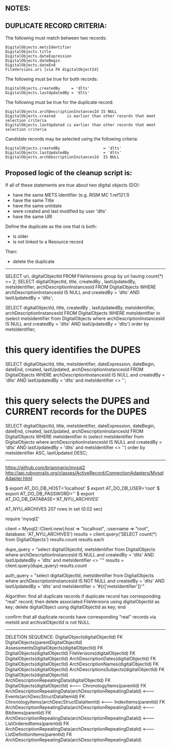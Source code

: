 ## NOTES:

## DUPLICATE RECORD CRITERIA:

The following must match between two records:
```
DigitalObjects.metsIdentifier
DigitalObjects.title
DigitalObjects.dateExpression
DigitalObjects.dateBegin
DigitalObjects.dateEnd
FileVersions.uri [via FK digitalObjectId]
```

The following must be true for both records:
```
DigitalObjects.createdBy     = 'dlts'
DigitalObjects.lastUpdatedBy = 'dlts'
```

The following must be true for the duplicate record:
```
DigitalObjects.archDescriptionInstancesId IS NULL
DigitalObjects.created     is earlier than other records that meet selection criteria
DigitalObjects.lastUpdated is earlier than other records that meet selection criteria
```

Candidate records may be selected using the following criteria:
```
DigitalObjects.createdBy                   = 'dlts'
DigitalObjects.lastUpdatedBy               = 'dlts'
DigitalObjects.archDescriptionInstancesId  IS NULL
```

## Proposed logic of the cleanup script is:

If all of these statements are true about two digital objects (DO):
- have the same METS Identifier (e.g. RISM MC 1.ref121.1)
- have the same Title
- have the same unitdate
- were created and last modified by user 'dlts'
- have the same URI

Define the duplicate as the one that is both:
- is older
- is not linked to a Resource record

Then:
- delete the duplicate

------------------------------------------------------------------------------

SELECT uri, digitalObjectId FROM FileVersions group by uri having count(*) >= 2;
SELECT digitalObjectId, title, createdBy , lastUpdatedBy, metsIdentifier, archDescriptionInstancesId FROM DigitalObjects WHERE archDescriptionInstancesId IS NULL and createdBy = 'dlts' AND lastUpdatedBy = 'dlts';

SELECT digitalObjectId, title, createdBy , lastUpdatedBy, metsIdentifier, archDescriptionInstancesId FROM DigitalObjects WHERE metsIdentifier in (select metsIdentifier from DigitalObjects where archDescriptionInstancesId IS NULL and createdBy = 'dlts' AND lastUpdatedBy = 'dlts') order by metsIdentifier;

# this query identifies the DUPES
SELECT digitalObjectId, title, metsIdentifier, dateExpression, dateBegin, dateEnd, created, lastUpdated, archDescriptionInstancesId FROM DigitalObjects WHERE archDescriptionInstancesId IS NULL and createdBy = 'dlts' AND lastUpdatedBy = 'dlts' and metsIdentifier <> '';

# this query selects the DUPES and CURRENT records for the DUPES
SELECT digitalObjectId, title, metsIdentifier, dateExpression, dateBegin, dateEnd, created, lastUpdated, archDescriptionInstancesId FROM DigitalObjects WHERE metsIdentifier in (select metsIdentifier from DigitalObjects where archDescriptionInstancesId IS NULL and createdBy = 'dlts' AND lastUpdatedBy = 'dlts' and metsIdentifier <> '') order by metsIdentifier ASC, lastUpdated DESC;


------------------------------------------------------------------------------
https://github.com/brianmario/mysql2
http://api.rubyonrails.org/classes/ActiveRecord/ConnectionAdapters/MysqlAdapter.html

$ export AT_DO_DB_HOST='localhost'
$ export AT_DO_DB_USER='root'
$ export AT_DO_DB_PASSWORD=''
$ export AT_DO_DB_DATABASE='AT_NYU_ARCHIVES'


AT_NYU_ARCHIVES
207 rows in set (0.02 sec)


require 'mysql2'

client  = Mysql2::Client.new(:host => "localhost", :username => "root", database: 'AT_NYU_ARCHIVES')
results = client.query('SELECT count(*) from DigitalObjects')
results.count
results.each


dupe_query = "select digitalObjectId, metsIdentifier from DigitalObjects where archDescriptionInstancesId IS NULL and createdBy = 'dlts' AND lastUpdatedBy = 'dlts' and metsIdentifier <> ''"
results = client.query(dupe_query)
results.count

auth_query = "select digitalObjectId, metsIdentifier from DigitalObjects where archDescriptionInstancesId IS NOT NULL and createdBy = 'dlts' AND lastUpdatedBy = 'dlts' and metsIdentifier = '#{r['metsIdentifier']}'"







Algorithm:
find all duplicate records
if duplicate record has corresponding "real" record; then
delete associated FileVersions using digitalObjectId as key;
delete digitalObject using digitalObjectId as key;
  end
  
confirm that all duplicate records have corresponding "real" records via metsId and archivalObjectId is not NULL

------------------------------------------------------------------------------
DELETION SEQUENCE:
DigitalObject(digitalObjectId)                  FK DigitalObjects(parentDigitalObjectId)
AssessmentsDigitalObjects(digitalObjectId)      FK DigitalObjects(digitalObjectId)
FileVersions(digitalObjectId)                   FK DigitalObjects(digitalObjectId)
ArchDescriptionDates(digitalObjectId)           FK DigitalObjects(digitalObjectId)
ArchDescriptionNames(digitalObjectId)           FK DigitalObjects(digitalObjectId)
ArchDescriptionsSubjects(digitalObjectId)       FK DigitalObjects(digitalObjectId)
ArchDescriptionRepeatingData(digitalObjectId)   FK DigitalObjects(digitalObjectId)
<--- ChronologyItems(parentId)     FK ArchDescriptionRepeatingData(archDescriptionRepeatingDataId) <--- Events(archDescStructDataItemId) FK ChronologyItems(archDescStructDataItemId)
<--- IndexItems(parentId)          FK ArchDescriptionRepeatingData(archDescriptionRepeatingDataId)
<--- BibItems(parentId)            FK ArchDescriptionRepeatingData(archDescriptionRepeatingDataId)
<--- ListOrderedItems(parentId)    FK ArchDescriptionRepeatingData(archDescriptionRepeatingDataId)
<--- ListDefinitionItems(parentId) FK ArchDescriptionRepeatingData(archDescriptionRepeatingDataId)

